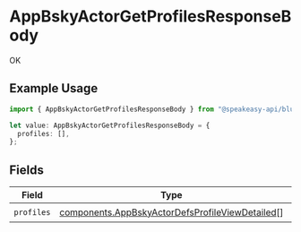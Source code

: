 # AppBskyActorGetProfilesResponseBody

OK

## Example Usage

```typescript
import { AppBskyActorGetProfilesResponseBody } from "@speakeasy-api/bluesky/models/operations";

let value: AppBskyActorGetProfilesResponseBody = {
  profiles: [],
};
```

## Fields

| Field                                                                                                              | Type                                                                                                               | Required                                                                                                           | Description                                                                                                        |
| ------------------------------------------------------------------------------------------------------------------ | ------------------------------------------------------------------------------------------------------------------ | ------------------------------------------------------------------------------------------------------------------ | ------------------------------------------------------------------------------------------------------------------ |
| `profiles`                                                                                                         | [components.AppBskyActorDefsProfileViewDetailed](../../models/components/appbskyactordefsprofileviewdetailed.md)[] | :heavy_check_mark:                                                                                                 | N/A                                                                                                                |